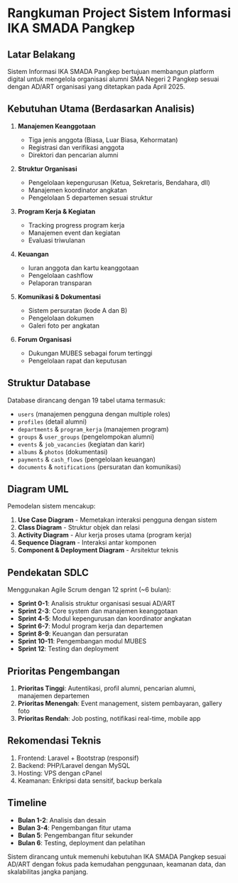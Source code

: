 # Rangkuman Project Sistem Informasi IKA SMADA Pangkep

## Latar Belakang
Sistem Informasi IKA SMADA Pangkep bertujuan membangun platform digital untuk mengelola organisasi alumni SMA Negeri 2 Pangkep sesuai dengan AD/ART organisasi yang ditetapkan pada April 2025.

## Kebutuhan Utama (Berdasarkan Analisis)
1. **Manajemen Keanggotaan**
   - Tiga jenis anggota (Biasa, Luar Biasa, Kehormatan)
   - Registrasi dan verifikasi anggota
   - Direktori dan pencarian alumni

2. **Struktur Organisasi**
   - Pengelolaan kepengurusan (Ketua, Sekretaris, Bendahara, dll)
   - Manajemen koordinator angkatan
   - Pengelolaan 5 departemen sesuai struktur

3. **Program Kerja & Kegiatan**
   - Tracking progress program kerja
   - Manajemen event dan kegiatan
   - Evaluasi triwulanan

4. **Keuangan**
   - Iuran anggota dan kartu keanggotaan
   - Pengelolaan cashflow
   - Pelaporan transparan

5. **Komunikasi & Dokumentasi**
   - Sistem persuratan (kode A dan B)
   - Pengelolaan dokumen
   - Galeri foto per angkatan

6. **Forum Organisasi**
   - Dukungan MUBES sebagai forum tertinggi
   - Pengelolaan rapat dan keputusan

## Struktur Database
Database dirancang dengan 19 tabel utama termasuk:
- `users` (manajemen pengguna dengan multiple roles)
- `profiles` (detail alumni)
- `departments` & `program_kerja` (manajemen program)
- `groups` & `user_groups` (pengelompokan alumni)
- `events` & `job_vacancies` (kegiatan dan karir)
- `albums` & `photos` (dokumentasi)
- `payments` & `cash_flows` (pengelolaan keuangan)
- `documents` & `notifications` (persuratan dan komunikasi)

## Diagram UML
Pemodelan sistem mencakup:
1. **Use Case Diagram** - Memetakan interaksi pengguna dengan sistem
2. **Class Diagram** - Struktur objek dan relasi
3. **Activity Diagram** - Alur kerja proses utama (program kerja)
4. **Sequence Diagram** - Interaksi antar komponen
5. **Component & Deployment Diagram** - Arsitektur teknis

## Pendekatan SDLC
Menggunakan Agile Scrum dengan 12 sprint (~6 bulan):
- **Sprint 0-1**: Analisis struktur organisasi sesuai AD/ART
- **Sprint 2-3**: Core system dan manajemen keanggotaan
- **Sprint 4-5**: Modul kepengurusan dan koordinator angkatan
- **Sprint 6-7**: Modul program kerja dan departemen
- **Sprint 8-9**: Keuangan dan persuratan
- **Sprint 10-11**: Pengembangan modul MUBES
- **Sprint 12**: Testing dan deployment

## Prioritas Pengembangan
1. **Prioritas Tinggi**: Autentikasi, profil alumni, pencarian alumni, manajemen departemen
2. **Prioritas Menengah**: Event management, sistem pembayaran, gallery foto
3. **Prioritas Rendah**: Job posting, notifikasi real-time, mobile app

## Rekomendasi Teknis
1. Frontend: Laravel + Bootstrap (responsif)
2. Backend: PHP/Laravel dengan MySQL
3. Hosting: VPS dengan cPanel
4. Keamanan: Enkripsi data sensitif, backup berkala

## Timeline
- **Bulan 1-2**: Analisis dan desain
- **Bulan 3-4**: Pengembangan fitur utama
- **Bulan 5**: Pengembangan fitur sekunder
- **Bulan 6**: Testing, deployment dan pelatihan

Sistem dirancang untuk memenuhi kebutuhan IKA SMADA Pangkep sesuai AD/ART dengan fokus pada kemudahan penggunaan, keamanan data, dan skalabilitas jangka panjang.

